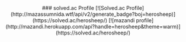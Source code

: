 <!-- ### Hi there 👋 -->
<div align=center>
### solved.ac Profile
<!-- ![mazandi profile](http://mazandi.herokuapp.com/api?handle={handle}&theme=dark) -->
[![Solved.ac Profile](http://mazassumnida.wtf/api/v2/generate_badge?boj=herosheep)](https://solved.ac/herosheep/)
[![mazandi profile](http://mazandi.herokuapp.com/api?handle=herosheep&theme=warm)](https://solved.ac/herosheep/)
</div>
<!--
**ovisL/ovisL** is a ✨ _special_ ✨ repository because its `README.md` (this file) appears on your GitHub profile.

Here are some ideas to get you started:

- 🔭 I’m currently working on ...
- 🌱 I’m currently learning ...
- 👯 I’m looking to collaborate on ...
- 🤔 I’m looking for help with ...
- 💬 Ask me about ...
- 📫 How to reach me: ...
- 😄 Pronouns: ...
- ⚡ Fun fact: ...
-->
